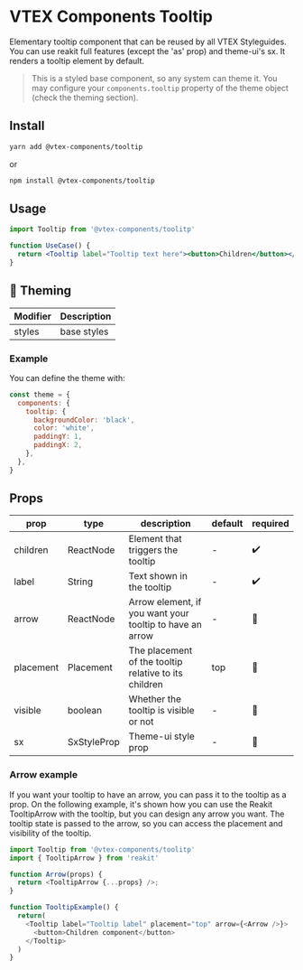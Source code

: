 # VTEX Components Tooltip

Elementary tooltip component that can be reused by all VTEX Styleguides.
You can use reakit full features (except the 'as' prop) and theme-ui's sx.
It renders a tooltip element by default.

> This is a styled base component, so any system can theme it. You may configure your `components.tooltip` property of the theme object (check the theming section).

## Install

```bash
yarn add @vtex-components/tooltip
```

or

```bash
npm install @vtex-components/tooltip
```

## Usage

```jsx
import Tooltip from '@vtex-components/toolitp'

function UseCase() {
  return <Tooltip label="Tooltip text here"><button>Children</button></Tooltip>
}
```

## 🎨 Theming

| Modifier | Description         |
| -------- | ------------------- |
| styles   | base styles         |

### Example

You can define the theme with:

```js
const theme = {
  components: {
    tooltip: {
      backgroundColor: 'black',
      color: 'white',
      paddingY: 1,
      paddingX: 2,
    },
  },
}
```

## Props

| prop      | type        | description                                              | default | required |
| --------- | ----------- | -------------------------------------------------------- | ------- | -------- |
| children  | ReactNode   | Element that triggers the tooltip                        | -       | ✔️       |
| label     | String      | Text shown in the tooltip                                | -       | ✔️       |
| arrow     | ReactNode   | Arrow element, if you want your tooltip to have an arrow | -       | 🚫       |
| placement | Placement   | The placement of the tooltip relative to its children    | top     | 🚫       |
| visible   | boolean     | Whether the tooltip is visible or not                    | -       | 🚫       |
| sx        | SxStyleProp | Theme-ui style prop                                      | -       | 🚫       |

### Arrow example

If you want your tooltip to have an arrow, you can pass it to the tooltip as a prop. On the following example,
it's shown how you can use the Reakit TooltipArrow with the tooltip, but you can design any arrow you want.
The tooltip state is passed to the arrow, so you can access the placement and visibility of the tooltip.

```js
import Tooltip from '@vtex-components/toolitp'
import { TooltipArrow } from 'reakit'

function Arrow(props) {
  return <TooltipArrow {...props} />;
}

function TooltipExample() {
  return(
    <Tooltip label="Tooltip label" placement="top" arrow={<Arrow />}>
      <button>Children component</button>
    </Tooltip>
  )
}
```
